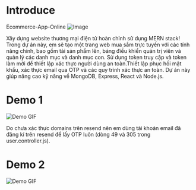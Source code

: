 <h1><b>Introduce</b></h1>

Ecommerce-App-Online
![Image](https://github.com/user-attachments/assets/0d8aba73-a164-4b09-a06f-95c9acf5d693)

Xây dựng website thương mại điện tử hoàn chỉnh sử dụng MERN stack! Trong dự án này, em sẽ tạo một trang web mua sắm trực tuyến với các tính năng chính, bao gồm tải sản phẩm lên, bảng điều khiển quản trị viên và quản lý các danh mục và danh mục con. Sử dụng token truy cập và token làm mới để thiết lập xác thực người dùng an toàn.Thiết lập phục hồi mật khẩu, xác thực email qua OTP và các quy trình xác thực an toàn. Dự án này giúp nâng cao kỹ năng về MongoDB, Express, React và Node.js.

<h1><b>Demo 1</b></h1>

![Demo GIF](https://github.com/DuyT1notFum/Ecommerce/blob/main/demo-1.gif)

Do chưa xác thực domains trên resend nên em dùng tài khoản email đã đăng kí trên resend để lấy OTP luôn (dòng 49 và 305 trong user.controller.js).

<h1><b>Demo 2</b></h1>

![Demo GIF](https://github.com/DuyT1notFum/Ecommerce/blob/main/demo-2.gif)










  
 

